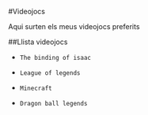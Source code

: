 #Videojocs

Aqui surten els meus videojocs preferits

##Llista videojocs

* `The binding of isaac`

* `League of legends`

* `Minecraft`

* `Dragon ball legends`
